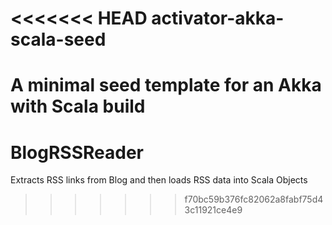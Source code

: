 <<<<<<< HEAD
activator-akka-scala-seed
=========================

A minimal seed template for an Akka with Scala build 
=======
# BlogRSSReader
Extracts RSS links from Blog and then loads RSS data into Scala Objects
>>>>>>> f70bc59b376fc82062a8fabf75d43c11921ce4e9
